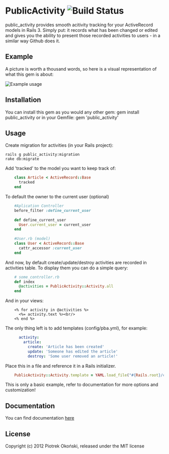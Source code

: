 # PublicActivity ![Build Status](http://travis-ci.org/pokonski/public_activity.png)

public_activity provides smooth acitivity tracking for your ActiveRecord models in Rails 3.
Simply put: it records what has been changed or edited and gives you the ability to present those recorded activities to users - in a similar way Github does it.

## Example

A picture is worth a thousand words, so here is a visual representation of what this gem is about:

![Example usage](http://i.imgur.com/uGPSm.png)

## Installation

You can install this gem as you would any other gem:
    gem install public_activity
or in your Gemfile:
    gem 'public_activity'

## Usage

Create migration for activities (in your Rails project):

    rails g public_activity:migration
    rake db:migrate

Add 'tracked' to the model you want to keep track of:

```ruby
    class Article < ActiveRecord::Base
      tracked
    end
```

To default the owner to the current user (optional)

```ruby
    #Aplication Controller
    before_filter :define_current_user
    
    def define_current_user
      User.current_user = current_user
    end
    
    #User.rb (model)
    class User < ActiveRecord::Base
      cattr_accessor :current_user
    end
```

And now, by default create/update/destroy activities are recorded in activities table. 
To display them you can do a simple query:

```ruby
    # some_controller.rb
    def index
      @activities = PublicActivity::Activity.all
    end
```

And in your views:

```erb
    <% for activity in @activities %>
      <%= activity.text %><br/>
    <% end %>
```

The only thing left is to add templates (config/pba.yml), for example:

```yaml
      activity:
        article:
          create: 'Article has been created'
          update: 'Someone has edited the article'
          destroy: 'Some user removed an article!'
```
Place this in a file and reference it in a Rails initializer.

```ruby
    PublicActivity::Activity.template = YAML.load_file("#{Rails.root}/config/pba.yml")
```

This is only a basic example, refer to documentation for more options and customization!
## Documentation

You can find documentation [here](http://rubydoc.info/gems/public_activity/)

## License
Copyright (c) 2012 Piotrek Okoński, released under the MIT license
